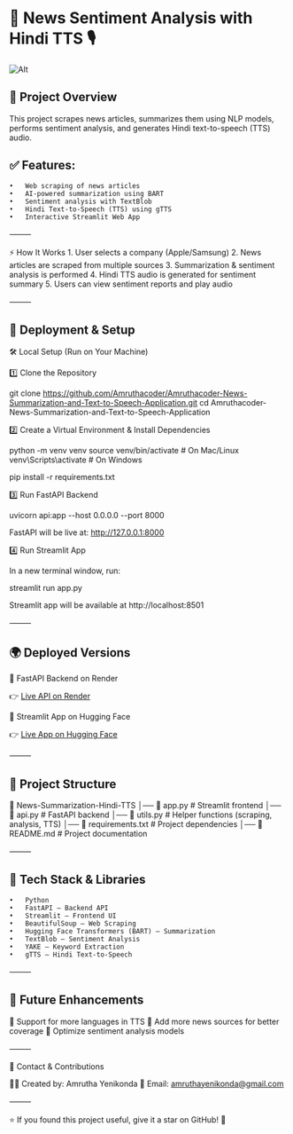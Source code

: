 # 📰 News Sentiment Analysis with Hindi TTS 🎙️

![Alt](https://static-blog.onlyoffice.com/wp-content/uploads/2023/08/14123647/ONLYOFFICE-10-text-to-speech-tools-to-consider-in-2023.png)


## 📌 Project Overview

This project scrapes news articles, summarizes them using NLP models, performs sentiment analysis, and generates Hindi text-to-speech (TTS) audio.

## ✅ Features:
	•	Web scraping of news articles
	•	AI-powered summarization using BART
	•	Sentiment analysis with TextBlob
	•	Hindi Text-to-Speech (TTS) using gTTS
	•	Interactive Streamlit Web App

⸻

⚡ How It Works
	1.	User selects a company (Apple/Samsung)
	2.	News articles are scraped from multiple sources
	3.	Summarization & sentiment analysis is performed
	4.	Hindi TTS audio is generated for sentiment summary
	5.	Users can view sentiment reports and play audio

⸻

## 🚀 Deployment & Setup

🛠️ Local Setup (Run on Your Machine)

1️⃣ Clone the Repository

git clone https://github.com/Amruthacoder/Amruthacoder-News-Summarization-and-Text-to-Speech-Application.git
cd Amruthacoder-News-Summarization-and-Text-to-Speech-Application

2️⃣ Create a Virtual Environment & Install Dependencies

python -m venv venv
source venv/bin/activate   # On Mac/Linux
venv\Scripts\activate      # On Windows

pip install -r requirements.txt

3️⃣ Run FastAPI Backend

uvicorn api:app --host 0.0.0.0 --port 8000

FastAPI will be live at: http://127.0.0.1:8000

4️⃣ Run Streamlit App

In a new terminal window, run:

streamlit run app.py

Streamlit app will be available at http://localhost:8501

⸻

## 🌍 Deployed Versions

🔹 FastAPI Backend on Render

👉 [Live API on Render]()

🔹 Streamlit App on Hugging Face

👉 [Live App on Hugging Face]() 

⸻

## 📁 Project Structure

📂 News-Summarization-Hindi-TTS
│── 📄 app.py               # Streamlit frontend
│── 📄 api.py               # FastAPI backend
│── 📄 utils.py             # Helper functions (scraping, analysis, TTS)
│── 📄 requirements.txt      # Project dependencies
│── 📄 README.md             # Project documentation


⸻

## 📝 Tech Stack & Libraries
	•	Python
	•	FastAPI – Backend API
	•	Streamlit – Frontend UI
	•	BeautifulSoup – Web Scraping
	•	Hugging Face Transformers (BART) – Summarization
	•	TextBlob – Sentiment Analysis
	•	YAKE – Keyword Extraction
	•	gTTS – Hindi Text-to-Speech

⸻

## 📌 Future Enhancements

🔹 Support for more languages in TTS
🔹 Add more news sources for better coverage
🔹 Optimize sentiment analysis models

⸻

📧 Contact & Contributions

🙋‍♀️ Created by: Amrutha Yenikonda
📩 Email: amruthayenikonda@gmail.com

⸻

⭐ If you found this project useful, give it a star on GitHub! 🌟

